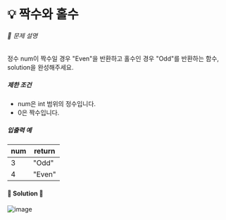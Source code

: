 # 💡 짝수와 홀수

###### 📃 문제 설명

정수 num이 짝수일 경우 "Even"을 반환하고 홀수인 경우 "Odd"를 반환하는 함수, solution을 완성해주세요.

##### 제한 조건

- num은 int 범위의 정수입니다.
- 0은 짝수입니다.

##### 입출력 예

| num | return |
| --- | ------ |
| 3   | "Odd"  |
| 4   | "Even" |

#### 🔑 Solution 🔑

![image](https://user-images.githubusercontent.com/116260619/218606787-770b8dd4-0526-4fc8-85a4-277cc1ff7d65.png)

